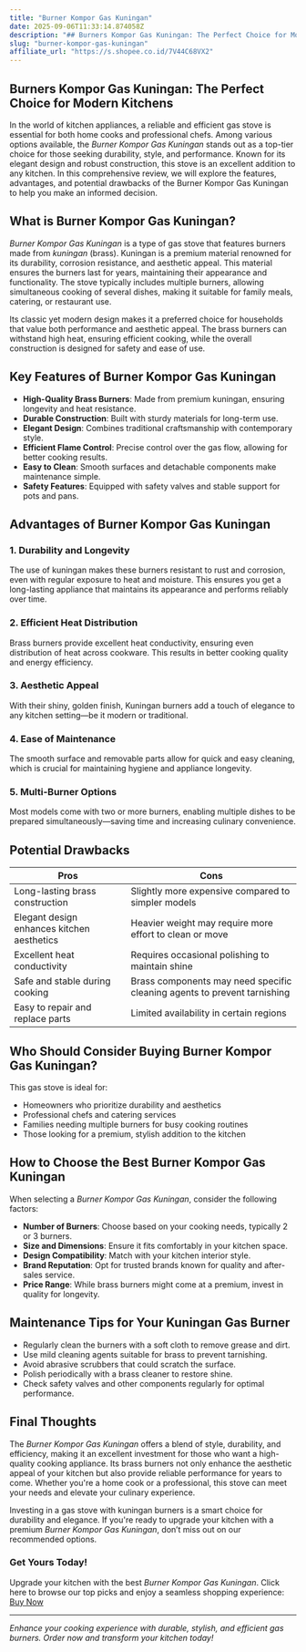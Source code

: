 ```yaml
---
title: "Burner Kompor Gas Kuningan"
date: 2025-09-06T11:33:14.874058Z
description: "## Burners Kompor Gas Kuningan: The Perfect Choice for Modern Kitchens..."
slug: "burner-kompor-gas-kuningan"
affiliate_url: "https://s.shopee.co.id/7V44C68VX2"
---
```

## Burners Kompor Gas Kuningan: The Perfect Choice for Modern Kitchens

In the world of kitchen appliances, a reliable and efficient gas stove is essential for both home cooks and professional chefs. Among various options available, the *Burner Kompor Gas Kuningan* stands out as a top-tier choice for those seeking durability, style, and performance. Known for its elegant design and robust construction, this stove is an excellent addition to any kitchen. In this comprehensive review, we will explore the features, advantages, and potential drawbacks of the Burner Kompor Gas Kuningan to help you make an informed decision.

## What is Burner Kompor Gas Kuningan?

*Burner Kompor Gas Kuningan* is a type of gas stove that features burners made from *kuningan* (brass). Kuningan is a premium material renowned for its durability, corrosion resistance, and aesthetic appeal. This material ensures the burners last for years, maintaining their appearance and functionality. The stove typically includes multiple burners, allowing simultaneous cooking of several dishes, making it suitable for family meals, catering, or restaurant use.

Its classic yet modern design makes it a preferred choice for households that value both performance and aesthetic appeal. The brass burners can withstand high heat, ensuring efficient cooking, while the overall construction is designed for safety and ease of use.

## Key Features of Burner Kompor Gas Kuningan

- **High-Quality Brass Burners**: Made from premium kuningan, ensuring longevity and heat resistance.
- **Durable Construction**: Built with sturdy materials for long-term use.
- **Elegant Design**: Combines traditional craftsmanship with contemporary style.
- **Efficient Flame Control**: Precise control over the gas flow, allowing for better cooking results.
- **Easy to Clean**: Smooth surfaces and detachable components make maintenance simple.
- **Safety Features**: Equipped with safety valves and stable support for pots and pans.

## Advantages of Burner Kompor Gas Kuningan

### 1. Durability and Longevity

The use of kuningan makes these burners resistant to rust and corrosion, even with regular exposure to heat and moisture. This ensures you get a long-lasting appliance that maintains its appearance and performs reliably over time.

### 2. Efficient Heat Distribution

Brass burners provide excellent heat conductivity, ensuring even distribution of heat across cookware. This results in better cooking quality and energy efficiency.

### 3. Aesthetic Appeal

With their shiny, golden finish, Kuningan burners add a touch of elegance to any kitchen setting—be it modern or traditional.

### 4. Ease of Maintenance

The smooth surface and removable parts allow for quick and easy cleaning, which is crucial for maintaining hygiene and appliance longevity.

### 5. Multi-Burner Options

Most models come with two or more burners, enabling multiple dishes to be prepared simultaneously—saving time and increasing culinary convenience.

## Potential Drawbacks

| Pros | Cons |
|-------|-------|
| Long-lasting brass construction | Slightly more expensive compared to simpler models |
| Elegant design enhances kitchen aesthetics | Heavier weight may require more effort to clean or move |
| Excellent heat conductivity | Requires occasional polishing to maintain shine |
| Safe and stable during cooking | Brass components may need specific cleaning agents to prevent tarnishing |
| Easy to repair and replace parts | Limited availability in certain regions |

## Who Should Consider Buying Burner Kompor Gas Kuningan?

This gas stove is ideal for:

- Homeowners who prioritize durability and aesthetics
- Professional chefs and catering services
- Families needing multiple burners for busy cooking routines
- Those looking for a premium, stylish addition to the kitchen

## How to Choose the Best Burner Kompor Gas Kuningan

When selecting a *Burner Kompor Gas Kuningan*, consider the following factors:

- **Number of Burners**: Choose based on your cooking needs, typically 2 or 3 burners.
- **Size and Dimensions**: Ensure it fits comfortably in your kitchen space.
- **Design Compatibility**: Match with your kitchen interior style.
- **Brand Reputation**: Opt for trusted brands known for quality and after-sales service.
- **Price Range**: While brass burners might come at a premium, invest in quality for longevity.

## Maintenance Tips for Your Kuningan Gas Burner

- Regularly clean the burners with a soft cloth to remove grease and dirt.
- Use mild cleaning agents suitable for brass to prevent tarnishing.
- Avoid abrasive scrubbers that could scratch the surface.
- Polish periodically with a brass cleaner to restore shine.
- Check safety valves and other components regularly for optimal performance.

## Final Thoughts

The *Burner Kompor Gas Kuningan* offers a blend of style, durability, and efficiency, making it an excellent investment for those who want a high-quality cooking appliance. Its brass burners not only enhance the aesthetic appeal of your kitchen but also provide reliable performance for years to come. Whether you're a home cook or a professional, this stove can meet your needs and elevate your culinary experience.

Investing in a gas stove with kuningan burners is a smart choice for durability and elegance. If you're ready to upgrade your kitchen with a premium *Burner Kompor Gas Kuningan*, don’t miss out on our recommended options.

### Get Yours Today!

Upgrade your kitchen with the best *Burner Kompor Gas Kuningan*. Click here to browse our top picks and enjoy a seamless shopping experience: [Buy Now](https://s.shopee.co.id/7V44C68VX2)

---

*Enhance your cooking experience with durable, stylish, and efficient gas burners. Order now and transform your kitchen today!*